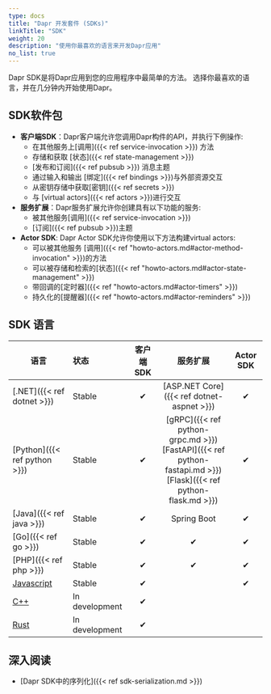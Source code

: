 ```yaml
---
type: docs
title: "Dapr 开发套件 (SDKs)"
linkTitle: "SDK"
weight: 20
description: "使用你最喜欢的语言来开发Dapr应用"
no_list: true
---
```


Dapr SDK是将Dapr应用到您的应用程序中最简单的方法。 选择你最喜欢的语言，并在几分钟内开始使用Dapr。

## SDK软件包

- **客户端SDK**：Dapr客户端允许您调用Dapr构件的API，并执行下例操作:
   - 在其他服务上[调用]({{< ref service-invocation >}}) 方法
   - 存储和获取 [状态]({{< ref state-management >}})
   - [发布和订阅]({{< ref pubsub >}}) 消息主题
   - 通过输入和输出 [绑定]({{< ref bindings >}})与外部资源交互
   - 从密钥存储中获取[密钥]({{< ref secrets >}})
   - 与 [virtual actors]({{< ref actors >}})进行交互
- **服务扩展**：Dapr服务扩展允许你创建具有以下功能的服务:
   - 被其他服务[调用]({{< ref service-invocation >}})
   - [订阅]({{< ref pubsub >}})主题
- **Actor SDK**: Dapr Actor SDK允许你使用以下方法构建virtual actors:
   - 可以被其他服务 [调用]({{< ref "howto-actors.md#actor-method-invocation" >}})的方法
   - 可以被存储和检索的[状态]({{< ref "howto-actors.md#actor-state-management" >}})
   - 带回调的[定时器]({{< ref "howto-actors.md#actor-timers" >}})
   - 持久化的[提醒器]({{< ref "howto-actors.md#actor-reminders" >}})

## SDK 语言

| 语言                                           | 状态             | 客户端 SDK |                                                                  服务扩展                                                                   | Actor SDK |
| -------------------------------------------- |:-------------- |:-------:|:---------------------------------------------------------------------------------------------------------------------------------------:|:---------:|
| [.NET]({{< ref dotnet >}})                   | Stable         |    ✔    |                                                [ASP.NET Core]({{< ref dotnet-aspnet >}})                                                |     ✔     |
| [Python]({{< ref python >}})                 | Stable         |    ✔    | [gRPC]({{< ref python-grpc.md >}}) <br />[FastAPI]({{< ref python-fastapi.md >}})<br />[Flask]({{< ref python-flask.md >}}) |     ✔     |
| [Java]({{< ref java >}})                     | Stable         |    ✔    |                                                               Spring Boot                                                               |     ✔     |
| [Go]({{< ref go >}})                         | Stable         |    ✔    |                                                                    ✔                                                                    |     ✔     |
| [PHP]({{< ref php >}})                       | Stable         |    ✔    |                                                                    ✔                                                                    |     ✔     |
| [Javascript](https://github.com/dapr/js-sdk) | Stable         |    ✔    |                                                                                                                                         |     ✔     |
| [C++](https://github.com/dapr/cpp-sdk)       | In development |    ✔    |                                                                                                                                         |           |
| [Rust](https://github.com/dapr/rust-sdk)     | In development |    ✔    |                                                                                                                                         |           |

## 深入阅读

- [Dapr SDK中的序列化]({{< ref sdk-serialization.md >}})
